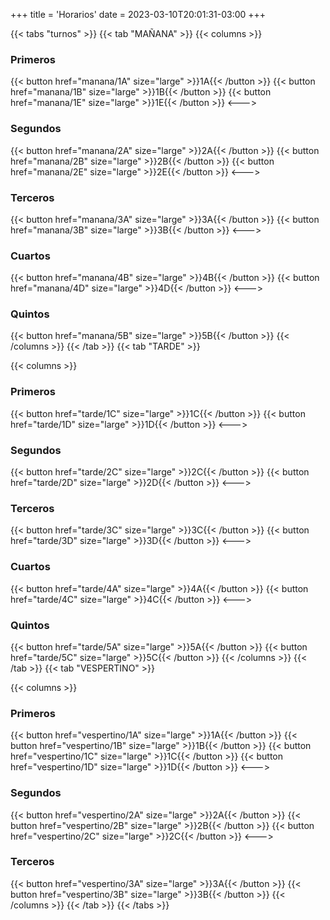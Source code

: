 +++
title = 'Horarios'
date = 2023-03-10T20:01:31-03:00
+++

{{< tabs "turnos" >}}
{{< tab "MAÑANA" >}}
{{< columns >}}

### Primeros

{{< button href="manana/1A" size="large" >}}1A{{< /button >}}
{{< button href="manana/1B" size="large" >}}1B{{< /button >}}
{{< button href="manana/1E" size="large" >}}1E{{< /button >}}
<--->

### Segundos

{{< button href="manana/2A" size="large" >}}2A{{< /button >}}
{{< button href="manana/2B" size="large" >}}2B{{< /button >}}
{{< button href="manana/2E" size="large" >}}2E{{< /button >}}
<--->

### Terceros

{{< button href="manana/3A" size="large" >}}3A{{< /button >}}
{{< button href="manana/3B" size="large" >}}3B{{< /button >}}
<--->

### Cuartos

{{< button href="manana/4B" size="large" >}}4B{{< /button >}}
{{< button href="manana/4D" size="large" >}}4D{{< /button >}}
<--->

### Quintos

{{< button href="manana/5B" size="large" >}}5B{{< /button >}}
{{< /columns >}}
{{< /tab >}}
{{< tab "TARDE" >}}

{{< columns >}}

### Primeros

{{< button href="tarde/1C" size="large" >}}1C{{< /button >}}
{{< button href="tarde/1D" size="large" >}}1D{{< /button >}}
<--->

### Segundos

{{< button href="tarde/2C" size="large" >}}2C{{< /button >}}
{{< button href="tarde/2D" size="large" >}}2D{{< /button >}}
<--->

### Terceros

{{< button href="tarde/3C" size="large" >}}3C{{< /button >}}
{{< button href="tarde/3D" size="large" >}}3D{{< /button >}}
<--->

### Cuartos

{{< button href="tarde/4A" size="large" >}}4A{{< /button >}}
{{< button href="tarde/4C" size="large" >}}4C{{< /button >}}
<--->

### Quintos

{{< button href="tarde/5A" size="large" >}}5A{{< /button >}}
{{< button href="tarde/5C" size="large" >}}5C{{< /button >}}
{{< /columns >}}
{{< /tab >}}
{{< tab "VESPERTINO" >}}

{{< columns >}}

### Primeros

{{< button href="vespertino/1A" size="large" >}}1A{{< /button >}}
{{< button href="vespertino/1B" size="large" >}}1B{{< /button >}}
{{< button href="vespertino/1C" size="large" >}}1C{{< /button >}}
{{< button href="vespertino/1D" size="large" >}}1D{{< /button >}}
<--->

### Segundos

{{< button href="vespertino/2A" size="large" >}}2A{{< /button >}}
{{< button href="vespertino/2B" size="large" >}}2B{{< /button >}}
{{< button href="vespertino/2C" size="large" >}}2C{{< /button >}}
<--->

### Terceros

{{< button href="vespertino/3A" size="large" >}}3A{{< /button >}}
{{< button href="vespertino/3B" size="large" >}}3B{{< /button >}}
{{< /columns >}}
{{< /tab >}}
{{< /tabs >}}
